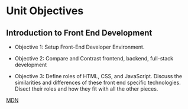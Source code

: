 # Unit Objectives 

## Introduction to Front End Development 

* Objective 1: Setup Front-End Developer Environment. 

* Objective 2: Compare and Contrast frontend, backend, full-stack development
 
* Objective 3: Define roles of HTML, CSS, and JavaScript. Discuss the similarities and differences of these front end specific technologies. Disect their roles and how they fit with all the other pieces. 

[MDN](https://developer.mozilla.org/en-US/docs/Learn/Getting_started_with_the_web)

